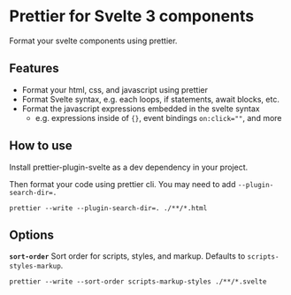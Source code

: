 # Prettier for Svelte 3 components

Format your svelte components using prettier.

## Features

-   Format your html, css, and javascript using prettier
-   Format Svelte syntax, e.g. each loops, if statements, await blocks, etc.
-   Format the javascript expressions embedded in the svelte syntax
    -   e.g. expressions inside of `{}`, event bindings `on:click=""`, and more

## How to use

Install prettier-plugin-svelte as a dev dependency in your project.

Then format your code using prettier cli. You may need to add `--plugin-search-dir=.`

```
prettier --write --plugin-search-dir=. ./**/*.html
```

## Options

**`sort-order`** Sort order for scripts, styles, and markup. Defaults to `scripts-styles-markup`.

```
prettier --write --sort-order scripts-markup-styles ./**/*.svelte
```
